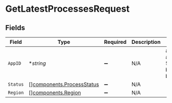 # GetLatestProcessesRequest


## Fields

| Field                                                                  | Type                                                                   | Required                                                               | Description                                                            | Example                                                                |
| ---------------------------------------------------------------------- | ---------------------------------------------------------------------- | ---------------------------------------------------------------------- | ---------------------------------------------------------------------- | ---------------------------------------------------------------------- |
| `AppID`                                                                | **string*                                                              | :heavy_minus_sign:                                                     | N/A                                                                    | app-af469a92-5b45-4565-b3c4-b79878de67d2                               |
| `Status`                                                               | [][components.ProcessStatus](../../models/components/processstatus.md) | :heavy_minus_sign:                                                     | N/A                                                                    |                                                                        |
| `Region`                                                               | [][components.Region](../../models/components/region.md)               | :heavy_minus_sign:                                                     | N/A                                                                    |                                                                        |